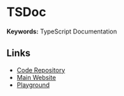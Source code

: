 # TSDoc

<!--
https://www.npmjs.com/package/eslint-plugin-tsdoc
-->

**Keywords:** TypeScript Documentation

## Links

- [Code Repository](https://github.com/microsoft/tsdoc)
- [Main Website](https://tsdoc.org)
- [Playground](https://tsdoc.org/play)
